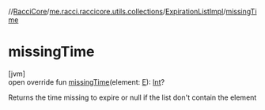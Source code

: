 //[RacciCore](../../../index.md)/[me.racci.raccicore.utils.collections](../index.md)/[ExpirationListImpl](index.md)/[missingTime](missing-time.md)

# missingTime

[jvm]\
open override fun [missingTime](missing-time.md)(element: [E](index.md)): [Int](https://kotlinlang.org/api/latest/jvm/stdlib/kotlin/-int/index.html)?

Returns the time missing to expire or null if the list don't contain the element
